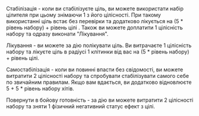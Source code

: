 Стабілізація - коли ви стабілізуєте ціль, ви можете використати набір цілителя при цьому знімаючи 1 з його цілісності. При такому використанні ціль встає без перевірки та додатково лікується на (5 * рівень набору) + рівень цілі . Також ви можете доплатити 1 цілісність набору та одразу виконати "Лікування".

Лікування - ви можете за дію полікувати ціль. Ви витрачаєте 1 цілісність набору та лікуєте ціль в радіусі 1 клітинки від вас на (5 * рівень набору) + рівень цілі. 

Самостабілізація - коли ви повинні впасти без свідомості, ви можете витратити 2 цілісності набору та спробувати стабілізувати самого себе по звичайним правилам. Якщо вам вдається, ви додатково відновлюєте 5 + 5 * рівень набору хітів.

Повернути в бойову готовність - за дію ви можете витратити 2 цілісності набору та зняти 1 фізичний негативний статус ефект з цілі.